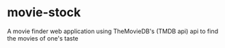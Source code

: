 # movie-stock
A movie finder web application using TheMovieDB's (TMDB api) api to find the movies of one's taste
